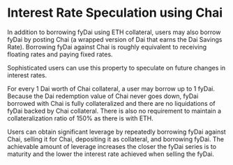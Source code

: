 # Interest Rate Speculation using Chai

In addition to borrowing fyDai using ETH collateral, users may also borrow fyDai by 
posting Chai (a wrapped version of Dai that earns the Dai Savings Rate). Borrowing 
fyDai against Chai is roughly equivalent to receiving floating rates and paying fixed rates. 

Sophisticated users can use this property to speculate on future changes in interest rates.

For every 1 Dai worth of Chai collateral, a user may borrow up to 1 fyDai. Because the Dai 
redemption value of Chai never goes down, fyDai borrowed with Chai is fully collateralized 
and there are no liquidations of fyDai backed by Chai collateral. 
There is also no requirement to maintain a collateralization ratio of 150% as there is with ETH.

Users can obtain significant leverage by repeatedly borrowing fyDai against Chai, 
selling it for Chai, depositing it as collateral, and borrowing fyDai. The achievable 
amount of leverage increases the closer the fyDai series is to maturity and the 
lower the interest rate achieved when selling the fyDai.
